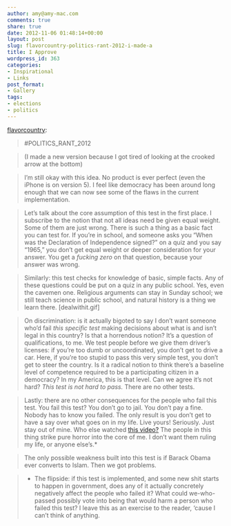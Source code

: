 ```yaml
---
author: amy@amy-mac.com
comments: true
share: true
date: 2012-11-06 01:48:14+00:00
layout: post
slug: flavorcountry-politics-rant-2012-i-made-a
title: I Approve
wordpress_id: 363
categories:
- Inspirational
- Links
post_format:
- Gallery
tags:
- elections
- politics
---
```


[flavorcountry](http://flavorcountry.tumblr.com/post/35076813938/politics-rant-2012-i-made-a-new-version-because):


> #POLITICS_RANT_2012
>
>

>
> (I made a new version because I got tired of looking at the crooked arrow at the bottom)
>
>

>
> I’m still okay with this idea. No product is ever perfect (even the iPhone is on version 5). I feel like democracy has been around long enough that we can now see some of the flaws in the current implementation.
>
>

>
> Let’s talk about the core assumption of this test in the first place. I subscribe to the notion that not all ideas need be given equal weight. Some of them are just wrong. There is such a thing as a basic fact you can test for. If you’re in school, and someone asks you “When was the Declaration of Independence signed?” on a quiz and you say “1965,” you don’t get equal weight or deeper consideration for your answer. You get a _fucking zero_ on that question, because your answer was wrong.
>
>

>
> Similarly: this test checks for knowledge of basic, simple facts. Any of these questions could be put on a quiz in any public school. Yes, even the cavemen one. Religious arguments can stay in Sunday school; we still teach science in public school, and natural history is a thing we learn there. [dealwithit.gif]
>
>

>
> On discrimination: is it actually bigoted to say I don’t want someone who’d fail _this specific test_ making decisions about what is and isn’t legal in this country? Is that a horrendous notion? It’s a question of qualifications, to me. We test people before we give them driver’s licenses: if you’re too dumb or uncoordinated, you don’t get to drive a car. Here, if you’re too stupid to pass this very simple test, you don’t get to steer the country. Is it a radical notion to think there’s a baseline level of competence required to be a participating citizen in a democracy? In my America, this is that level. Can we agree it’s not hard? _This test is not hard to pass._ There are no other tests.
>
>

>
> Lastly: there are no other consequences for the people who fail this test. You fail this test? You don’t go to jail. You don’t pay a fine. Nobody has to know you failed. The only result is you don’t get to have a say over what goes on in my life. Live yours! Seriously. Just stay out of mine. Who else watched [this video?](http://youtu.be/nY0M7IdNl7U) The people in this thing strike pure horror into the core of me. I don’t want them ruling my life, or anyone else’s.*
>
>

>
> The only possible weakness built into this test is if Barack Obama ever converts to Islam. Then we got problems.
>
>

>
> * The flipside: if this test is implemented, and some new shit starts to happen in government, does any of it actually concretely negatively affect the people who failed it? What could we-who-passed possibly vote into being that would harm a person who failed this test? I leave this as an exercise to the reader, ‘cause I can’t think of anything.
